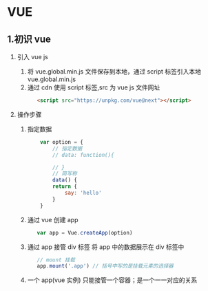 # VUE

## 1.初识 vue

1. 引入 vue js
   1. 将 vue.global.min.js 文件保存到本地，通过 script 标签引入本地 vue.global.min.js
   2. 通过 cdn 使用 script 标签,src 为 vue js 文件网址
      ```html
         <script src="https://unpkg.com/vue@next"></script>
      ```
2. 操作步骤

   1. 指定数据

      ```js
          var option = {
              // 指定数据
              // data: function(){

              // }
              // 简写称
              data() {
              return {
                  say: 'hello'
              }
          }
      ```

   2. 通过 vue 创建 app
      ```js
         var app = Vue.createApp(option)
      ```
   3. 通过 app 接管 div 标签 将 app 中的数据展示在 div 标签中
      ```js
         // mount 挂载
         app.mount('.app') // 括号中写的是挂载元素的选择器
      ```
   4. 一个 app(vue 实例) 只能接管一个容器；是一个一一对应的关系

